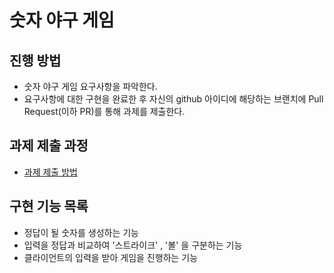 # 숫자 야구 게임
## 진행 방법
* 숫자 야구 게임 요구사항을 파악한다.
* 요구사항에 대한 구현을 완료한 후 자신의 github 아이디에 해당하는 브랜치에 Pull Request(이하 PR)를 통해 과제를 제출한다.

## 과제 제출 과정
* [과제 제출 방법](https://github.com/next-step/nextstep-docs/tree/master/precourse)

## 구현 기능 목록
- 정답이 될 숫자를 생성하는 기능
- 입력을 정답과 비교하여 '스트라이크' , '볼' 을 구분하는 기능
- 클라이언트의 입력을 받아 게임을 진행하는 기능

